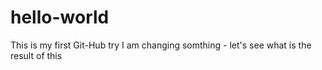 # hello-world
This is my first Git-Hub try
I am changing somthing - let's see what is the result of this
